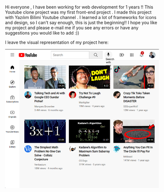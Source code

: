 Hi everyone , I have been working for web development for 1 years !! This Youtube clone project was my first front-end project . I made this project with Yazılım Bilimi Youtube channel . 
I learned a lot of frameworks for icons and design, so I can't say enough, this is just the beginning!!
I hope you like my project and please e-mail me if you see any errors or have any suggestions you would like to add :))

I leave the visual representation of my project here: 

![Project Screenshot](channel-pictures/Project_image.png)
